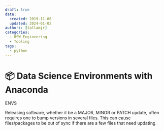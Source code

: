 ```yaml
---
draft: true
date:
  created: 2019-11-06
  updated: 2024-01-02
authors: [tallamjr]
categories:
  - RSW Engineering
  - Tooling
tags:
  - python
---
```


# 📦 **Data Science Environments with Anaconda**

ENVS

<!-- more -->

Releasing software, whether it be a MAJOR, MINOR or PATCH update, often requires one to bump
versions in several files. This can cause files/packages to be out of sync if there are a few files that
need updating.
